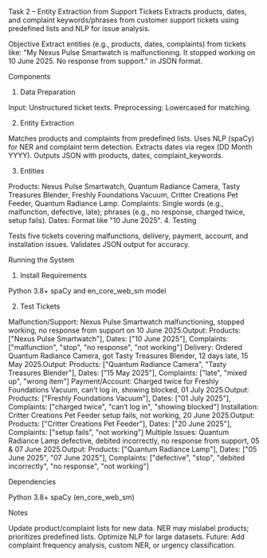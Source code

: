  Task 2 – Entity Extraction from Support Tickets
Extracts products, dates, and complaint keywords/phrases from customer support tickets using predefined lists and NLP for issue analysis.

 Objective
Extract entities (e.g., products, dates, complaints) from tickets like: "My Nexus Pulse Smartwatch is malfunctioning. It stopped working on 10 June 2025. No response from support." in JSON format.

 Components
 1. Data Preparation

Input: Unstructured ticket texts.
Preprocessing: Lowercased for matching.

 2. Entity Extraction

Matches products and complaints from predefined lists.
Uses NLP (spaCy) for NER and complaint term detection.
Extracts dates via regex (DD Month YYYY).
Outputs JSON with products, dates, complaint_keywords.

 3. Entities

Products: Nexus Pulse Smartwatch, Quantum Radiance Camera, Tasty Treasures Blender, Freshly Foundations Vacuum, Critter Creations Pet Feeder, Quantum Radiance Lamp.
Complaints: Single words (e.g., malfunction, defective, late); phrases (e.g., no response, charged twice, setup fails).
Dates: Format like "10 June 2025".
 4. Testing

Tests five tickets covering malfunctions, delivery, payment, account, and installation issues.
Validates JSON output for accuracy.


 Running the System
 1. Install Requirements

Python 3.8+
spaCy and en_core_web_sm model

 2. Test Tickets

Malfunction/Support: Nexus Pulse Smartwatch malfunctioning, stopped working, no response from support on 10 June 2025.Output: Products: ["Nexus Pulse Smartwatch"], Dates: ["10 June 2025"], Complaints: ["malfunction", "stop", "no response", "not working"]
Delivery: Ordered Quantum Radiance Camera, got Tasty Treasures Blender, 12 days late, 15 May 2025.Output: Products: ["Quantum Radiance Camera", "Tasty Treasures Blender"], Dates: ["15 May 2025"], Complaints: ["late", "mixed up", "wrong item"]
Payment/Account: Charged twice for Freshly Foundations Vacuum, can’t log in, showing blocked, 01 July 2025.Output: Products: ["Freshly Foundations Vacuum"], Dates: ["01 July 2025"], Complaints: ["charged twice", "can’t log in", "showing blocked"]
Installation: Critter Creations Pet Feeder setup fails, not working, 20 June 2025.Output: Products: ["Critter Creations Pet Feeder"], Dates: ["20 June 2025"], Complaints: ["setup fails", "not working"]
Multiple Issues: Quantum Radiance Lamp defective, debited incorrectly, no response from support, 05 & 07 June 2025.Output: Products: ["Quantum Radiance Lamp"], Dates: ["05 June 2025", "07 June 2025"], Complaints: ["defective", "stop", "debited incorrectly", "no response", "not working"]


 Dependencies

Python 3.8+
spaCy (en_core_web_sm)

 Notes

Update product/complaint lists for new data.
NER may mislabel products; prioritizes predefined lists.
Optimize NLP for large datasets.
Future: Add complaint frequency analysis, custom NER, or urgency classification.
